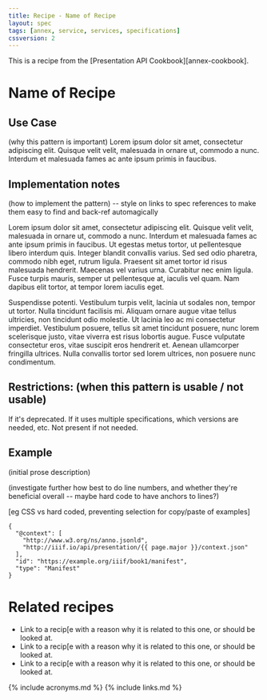 ```yaml
---
title: Recipe - Name of Recipe
layout: spec
tags: [annex, service, services, specifications]
cssversion: 2
---
```


This is a recipe from the [Presentation API Cookbook][annex-cookbook].


# Name of Recipe

## Use Case

(why this pattern is important) Lorem ipsum dolor sit amet, consectetur adipiscing elit. Quisque velit velit, malesuada in ornare ut, commodo a nunc. Interdum et malesuada fames ac ante ipsum primis in faucibus. 

## Implementation notes

(how to implement the pattern) -- style on links to spec references to make them easy to find and back-ref automagically

Lorem ipsum dolor sit amet, consectetur adipiscing elit. Quisque velit velit, malesuada in ornare ut, commodo a nunc. Interdum et malesuada fames ac ante ipsum primis in faucibus. Ut egestas metus tortor, ut pellentesque libero interdum quis. Integer blandit convallis varius. Sed sed odio pharetra, commodo nibh eget, rutrum ligula. Praesent sit amet tortor id risus malesuada hendrerit. Maecenas vel varius urna. Curabitur nec enim ligula. Fusce turpis mauris, semper ut pellentesque at, iaculis vel quam. Nam dapibus elit tortor, at tempor lorem iaculis eget.

Suspendisse potenti. Vestibulum turpis velit, lacinia ut sodales non, tempor ut tortor. Nulla tincidunt facilisis mi. Aliquam ornare augue vitae tellus ultricies, non tincidunt odio molestie. Ut lacinia leo ac mi consectetur imperdiet. Vestibulum posuere, tellus sit amet tincidunt posuere, nunc lorem scelerisque justo, vitae viverra est risus lobortis augue. Fusce vulputate consectetur eros, vitae suscipit eros hendrerit et. Aenean ullamcorper fringilla ultrices. Nulla convallis tortor sed lorem ultrices, non posuere nunc condimentum.

## Restrictions: (when this pattern is usable / not usable)

If it's deprecated. If it uses multiple specifications, which versions are needed, etc.
Not present if not needed.

## Example

(initial prose description)

(investigate further how best to do line numbers, and whether they're beneficial overall -- maybe hard code to have anchors to lines?)

[eg CSS vs hard coded, preventing selection for copy/paste of examples]


``` json-doc
{
  "@context": [
    "http://www.w3.org/ns/anno.jsonld",
    "http://iiif.io/api/presentation/{{ page.major }}/context.json"
  ],
  "id": "https://example.org/iiif/book1/manifest",
  "type": "Manifest" 
}
```

# Related recipes

* Link to a recip[e with a reason why it is related to this one, or should be looked at.
* Link to a recip[e with a reason why it is related to this one, or should be looked at.
* Link to a recip[e with a reason why it is related to this one, or should be looked at.


{% include acronyms.md %}
{% include links.md %}

